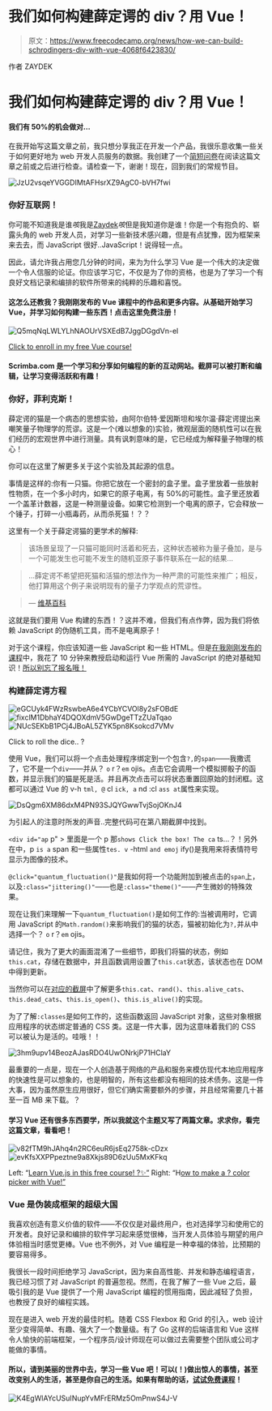 # 我们如何构建薛定谔的 div？用 Vue！

> 原文：<https://www.freecodecamp.org/news/how-we-can-build-schrodingers-div-with-vue-4068f6423830/>

作者 ZAYDEK

# 我们如何构建薛定谔的 div？用 Vue！

#### 我们有 50%的机会做对…

在我开始写这篇文章之前，我只想分享我正在开发一个产品，我很乐意收集一些关于如何更好地为 web 开发人员服务的数据。我创建了一个[简短问卷](https://twitter.com/username_ZAYDEK/status/1103914471267790854)在阅读这篇文章之前或之后进行检查。请检查一下，谢谢！现在，回到我们的常规节目。

![JzU2vsqeYVGGDIMtAFHsrXZ9AgC0-bVH7fwi](img/af981abc65c83ed6c57faef7f366173c.png)

### 你好互联网！

你可能不知道我是谁*咳*我是[Zaydek](https://twitter.com/username_ZAYDEK)*咳*但是我知道你是谁！你是一个有抱负的、崭露头角的 web 开发人员，对学习一些新技术感兴趣，但是有点犹豫，因为框架来来去去，而 JavaScript 很好..JavaScript！说得轻一点。

因此，请允许我占用您几分钟的时间，来为为什么学习 Vue 是一个伟大的决定做一个令人信服的论证。你应该学习它，不仅是为了你的资格，也是为了学习一个有良好文档记录和编排的软件所带来的纯粹的乐趣和喜悦。

#### 这怎么还教我？我刚刚发布的 Vue 课程中的作品和更多内容。从基础开始学习 Vue，并学习如何构建一些东西！点击这里免费注册！

![Q5mqNqLWLYLhNAOUrVSXEdB7JggDGgdVn-el](img/8c25b060c91d85baa6b9bbea03037ab7.png)

[Click to enroll in my free Vue course!](https://scrimba.com/g/glearnvue)

#### Scrimba.com 是一个学习和分享如何编程的新的互动网站。截屏可以被打断和编辑，让学习变得活跃和有趣！

### 你好，菲利克斯！

薛定谔的猫是一个病态的思想实验，由阿尔伯特·爱因斯坦和埃尔温·薛定谔提出来嘲笑量子物理学的荒谬。这是一个(难以想象的)实验，微观层面的随机性可以在我们经历的宏观世界中进行测量。具有讽刺意味的是，它已经成为解释量子物理的核心！

你可以在这里了解更多关于这个实验及其起源的信息。

事情是这样的:你有一只猫。你把它放在一个密封的盒子里。盒子里放着一些放射性物质，在一个多小时内，如果它的原子电离，有 50%的可能性。盒子里还放着一个盖革计数器，这是一种测量设备。如果它检测到一个电离的原子，它会释放一个锤子，打碎一小瓶毒药，从而杀死猫！？？

这里有一个关于薛定谔猫的更学术的解释:

> 该场景呈现了一只猫可能同时活着和死去，这种状态被称为量子叠加，是与一个可能发生也可能不发生的随机亚原子事件联系在一起的结果…

> …薛定谔不希望把死猫和活猫的想法作为一种严肃的可能性来推广；相反，他打算用这个例子来说明现有的量子力学观点的荒谬性。

> — [维基百科](https://en.wikipedia.org/wiki/Schr%C3%B6dinger%27s_cat#Origin_and_motivation)

这就是我们要用 Vue 构建的东西！？这并不难，但我们有点作弊，因为我们将依赖 JavaScript 的伪随机工具，而不是电离原子！

对于这个课程，你应该知道一些 JavaScript 和一些 HTML。但是[在我刚刚发布的课程](https://scrimba.com/g/glearnvue)中，我花了 10 分钟来教授启动和运行 Vue 所需的 JavaScript 的绝对基础知识！[所以别忘了报名哦！](https://scrimba.com/g/glearnvue)

### 构建薛定谔方程

![eGCUyk4FWzRswbeA6e4YCbYCVOl8y2sFOBdE](img/e3a7cfa1af2fd251b09cb2d29b16e469.png)![fixclM1DbhaY4DQOXdmV5GwDgeTTzZUaTqao](img/89e7c6585b782325d73275ef1ddac7b7.png)![NUcSEKbB1PCj4JBoAL5ZYK5pn8Ksokcd7VMv](img/20ae9e8f58ac361100878d98213a8db9.png)

Click to roll the dice.. ?

使用 Vue，我们可以将一个点击处理程序绑定到一个包含`?,`的`span`——我撒谎了，它不是一个`div`——并从？ `o` r？`em` ojis。点击它会调用一个模拟掷骰子的函数，并显示我们的猫是死是活。并且再次点击可以将状态重置回原始的封闭框。这都可以通过 Vue 的 v-h `tml, @` cl `ick, a` nd :cl `ass at`属性来实现。

![DsQgm6XM86dxM4PN93SJQYGwwTvjSojOKnJ4](img/c64b0952df3e3d0b42cfea4ab0de2e6d.png)

为引起人的注意时所发的声音..完整代码可在第八期截屏中找到。

`<div id="ap` p" > 里面是一个 p 那`shows Click the box! The ca` ts…？！另外在中，p `is a` span 和一些属性`tes. v` -html `and emoj` ify()是我用来将表情符号显示为图像的技术。

`@click="quantum_fluctuation()"`是我如何将一个功能附加到被点击的`span`上，以及`:class="jittering()"`——也是`:class="theme()"`——产生微妙的特殊效果。

现在让我们来理解一下`quantum_fluctuation()`是如何工作的:当被调用时，它调用 JavaScript 的`Math.random()`来影响我们的猫的状态，猫被初始化为`?,`并从中选择一个？ `o` r？`em` ojis。

请记住，我为了更大的画面混淆了一些细节，即我们将猫的状态，例如`this.cat`，存储在数据中，并且函数调用设置了`this.cat`状态，该状态也在 DOM 中得到更新。

当然你可以在[对应的截屏](https://scrimba.com/p/pZ45Hz/ceJ3vUL)中了解更多`this.cat`、`rand()`、`this.alive_cats`、`this.dead_cats`、`this.is_open()`、`this.is_alive()`的实现。

为了了解`:classes`是如何工作的，这些函数返回 JavaScript 对象，这些对象根据应用程序的状态绑定普通的 CSS 类。这是一件大事，因为这意味着我们的 CSS 可以被认为是活的。哇哦！！

![3hm9upv14BeozAJasRDO4UwONrkjP71HClaY](img/d51cf1c309be9b3828d110533f415b26.png)

最重要的一点是，现在一个人创造基于网络的产品和服务来模仿现代本地应用程序的快速性是可以想象的，也是明智的，所有这些都没有相同的技术债务。这是一件大事，因为虽然原生应用很好，但它们确实需要额外的步骤，并且经常需要几十甚至一百 MB 来下载。？

#### 学习 Vue 还有很多东西要学，所以我就这个主题又写了两篇文章。求求你，看完这篇文章，看看吧！

![v82fTM9hJAhq4n2RC6euR6jsEq2758k-cDzx](img/9d11f73ac57f5df002e20e77e95c4a18.png)![evKfsXXPPpeztne9a8Xkjs89D6zUu5MxKFkq](img/6fa64d4d3849b9cd7793e765b8f73e0b.png)

Left: “[Learn Vue.js in this free course! ?✨”](https://medium.freecodecamp.org/learn-vue-js-in-our-free-course-85d5df41e47f) Right: “H[ow to make a ? color picker with Vue!”](https://medium.freecodecamp.org/how-to-make-a-color-picker-with-vue-9640043b6c82)

### Vue 是伪装成框架的超级大国

我喜欢创造有意义价值的软件——不仅仅是对最终用户，也对选择学习和使用它的开发者。良好记录和编排的软件学习起来感觉很棒，当开发人员体验与期望的用户体验相当时感觉更棒。Vue 也不例外，对 Vue 编程是一种幸福的体验，比预期的要容易得多。

我很长一段时间拒绝学习 JavaScript，因为来自高性能、并发和静态编程语言，我已经习惯了对 JavaScript 的普遍忽视。然而，在我了解了一些 Vue 之后，最吸引我的是 Vue 提供了一个用 JavaScript 编程的惯用指南，因此减轻了负担，也教授了良好的编程实践。

现在是进入 web 开发的最佳时机。随着 CSS Flexbox 和 Grid 的引入，web 设计至少变得简单、有趣、强大了一个数量级。有了 Go 这样的后端语言和 Vue 这样令人愉快的前端框架，一个程序员/设计师现在可以做过去需要整个团队或公司才能做的事情。

#### 所以，请到美丽的世界中去，学习一些 Vue 吧！可以(！)做出惊人的事情，甚至改变别人的生活，甚至是你自己的生活。如果有帮助的话，[试试免费课程](https://scrimba.com/g/glearnvue)！

![K4EgWlAYcUSuINupYvMFrERMz5OmPnwS4J-V](img/32b47552d6df7c3d4c4b64ede36503fe.png)